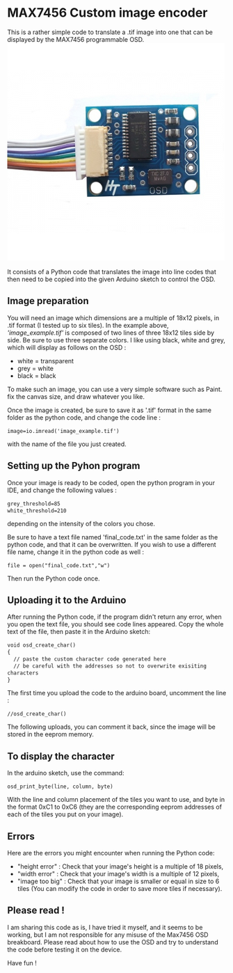 # MAX7456 Custom image encoder

This is a rather simple code to translate a .tif image into one that can be displayed by the MAX7456 programmable OSD.
![max7456](doc/max7456_osd.jpg)

It consists of a Python code that translates the image into line codes that then need to be copied into the given Arduino sketch to control the OSD.

## Image preparation

You will need an image which dimensions are a multiple of 18x12 pixels, in .tif format (I tested up to six tiles).
In the example above, *'image_example.tif'* is composed of two lines of three 18x12 tiles side by side. Be sure to use three separate colors. I like using black, white and grey, which will display as follows on the OSD :
* white = transparent
* grey = white
* black = black

To make such an image, you can use a very simple software such as Paint. fix the canvas size, and draw whatever you like.

Once the image is created, be sure to save it as '.tif' format in the same folder as the python code, and change the code line :
```
image=io.imread('image_example.tif')
```
with the name of the file you just created.

## Setting up the Pyhon program

Once your image is ready to be coded, open the python program in your IDE, and change the following values :
```
grey_threshold=85
white_threshold=210
```
depending on the intensity of the colors you chose.

Be sure to have a text file named 'final_code.txt' in the same folder as the python code, and that it can be overwritten.
If you wish to use a different file name, change it in the python code as well :
```
file = open("final_code.txt","w")
```
Then run the Python code once.

## Uploading it to the Arduino

After running the Python code, if the program didn't return any error, when you open the text file, you should see code lines appeared.
Copy the whole text of the file, then paste it in the Arduino sketch:

```
void osd_create_char()
{
  // paste the custom character code generated here
  // be careful with the addresses so not to overwrite exisiting characters
}
```

The first time you upload the code to the arduino board, uncomment the line :
```
//osd_create_char()
```
The following uploads, you can comment it back, since the image will be stored in the eeprom memory.

## To display the character

In the arduino sketch, use the command:
```
osd_print_byte(line, column, byte)
```
With the line and column placement of the tiles you want to use, and byte in the format 0xC1 to 0xC6 (they are the corresponding eeprom addresses of each of the tiles you put on your image).

## Errors

Here are the errors you might encounter when running the Python code:
* "height error" : Check that your image's height is a multiple of 18 pixels,
* "width error" : Check that your image's width is a multiple of 12 pixels,
* "image too big" : Check that your image is smaller or equal in size to 6 tiles (You can modify the code in order to save more tiles if necessary).

## Please read !

I am sharing this code as is, I have tried it myself, and it seems to be working, but I am not responsible for any misuse of the Max7456 OSD breakboard.
Please read about how to use the OSD and try to understand the code before testing it on the device.

Have fun !